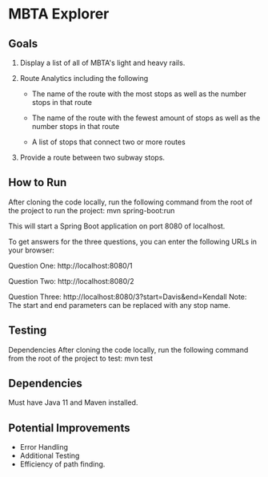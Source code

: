 # MBTA Explorer

## Goals
1) Display a list of all of MBTA's light and heavy rails.
2) Route Analytics including the following

    - The name of the route with the most stops as well as the number stops in that route
    
    - The name of the route with the fewest amount of stops as well as the number stops in that route
    
    - A list of stops that connect two or more routes
3) Provide a route between two subway stops.

## How to Run
After cloning the code locally, run the following command from the root of the project to run the project: mvn spring-boot:run

This will start a Spring Boot application on port 8080 of localhost.

To get answers for the three questions, you can enter the following URLs in your browser:

Question One:
http://localhost:8080/1

Question Two:
http://localhost:8080/2

Question Three:
http://localhost:8080/3?start=Davis&end=Kendall
Note: The start and end parameters can be replaced with any stop name.

## Testing
Dependencies
After cloning the code locally, run the following command from the root of the project to test: mvn test
## Dependencies
Must have Java 11 and Maven installed.

## Potential Improvements
- Error Handling
- Additional Testing
- Efficiency of path finding.
